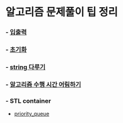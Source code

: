 # 알고리즘 문제풀이 팁 정리

### - [입출력](입출력.md)

### - [초기화](초기화.md)

### - [string 다루기](string다루기.md)

### - [알고리즘 수행 시간 어림하기](알고리즘_수행_시간_어림하기.md)

### - STL container

- [priority_queue](STR_container.priority_queue.md)
